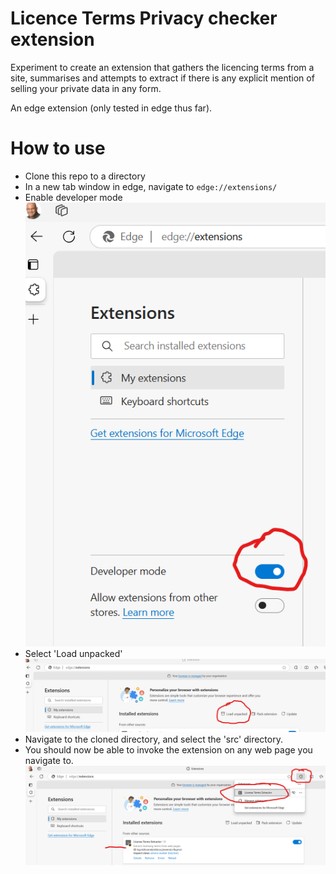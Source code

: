 # Licence Terms Privacy checker extension
Experiment to create an extension that gathers the licencing terms from a site, summarises and attempts to extract if there is any explicit mention of selling your private data in any form.

An edge extension (only tested in edge thus far).

# How to use
* Clone this repo to a directory
* In a new tab window in edge, navigate to `edge://extensions/`
* Enable developer mode
![alt text](devmode.png)
* Select 'Load unpacked'
![alt text](load.png)
* Navigate to the cloned directory, and select the 'src' directory.
* You should now be able to invoke the extension on any web page you navigate to.
![alt text](loaded.png)



